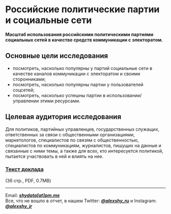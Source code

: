 # Российские политические партии и социальные сети
**Масштаб использования российскими политическими партиями социальных сетей в качестве средств коммуникации с электоратом.**

## Основные цели исследования ##
- посмотреть, насколько популярны у партий социальные сети в качестве каналов коммуникации с электоратом и своими сторонниками;
- посмотреть, насколько популярны партии у пользователей соцсетей;
- посмотреть, насколько успешны партии в использовании/управлении этими ресурсами.

## Целевая аудитория исследования ##
Для политиков, партийных управленцев, государственных служащих, ответственных за связи с общественными организациями, маркетологов, специалистов по связям с общественностью, специалистов по коммуникациям, журналистов, пишущих на данные и связанные с ними темы, а также для всех, кто интересуется политикой, пытается участвовать в ней и влиять на нее.

### [Текст доклада](https://github.com/shydata/parties-nets/blob/main/parties-and-socialmedia-2021-alexshy-FULLREPORT.pdf)
(36 стр., PDF, 0.7MB)
<br>
<hr>

Email: __*[shydata[at]pm.me](mailto:shydata@pm.me)*__
<br>
Все, что не вошло в отчет, в нашем Twitter: __*[@alexshy_ru](https://twitter.com/alexshy_ru)*__ и Instagram: __*[@alexshy_jr](https://www.instagram.com/alexshy_jr/)*__
